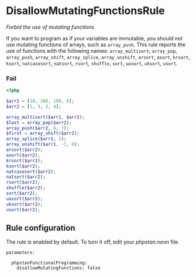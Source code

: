 # DisallowMutatingFunctionsRule

*Forbid the use of mutating functions*

If you want to program as if your variables are immutable, you should not use mutating functions of arrays, such as `array_push`. This rule reports the use of functions with the following names: `array_multisort`, `array_pop`, `array_push`, `array_shift`, `array_splice`, `array_unshift`, `arsort`, `asort`, `krsort`, `ksort`, `natcasesort`, `natsort`, `rsort`, `shuffle`, `sort`, `uasort`, `uksort`, `usort`.

### Fail

```php
<?php

$arr1 = [10, 100, 100, 0];
$arr2 = [1, 3, 2, 4];

array_multisort($arr1, $arr2);
$last = array_pop($arr2);
array_push($arr2, 6, 7);
$first = array_shift($arr2);
array_splice($arr1, 2);
array_unshift($arr1, -1, 0);
arsort($arr2);
asort($arr2);
krsort($arr2);
ksort($arr2);
natcasesort($arr2);
natsort($arr2);
rsort($arr2);
shuffle($arr2);
sort($arr2);
uasort($arr2);
uksort($arr2);
usort($arr2);
```

## Rule configuration

The rule is enabled by default. To turn it off, edit your *phpstan.neon* file.

```neon
parameters:

  phpstanFunctionalProgramming:
    disallowMutatingFunctions: false
```
